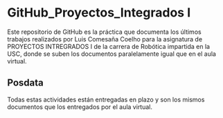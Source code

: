# GitHub_Proyectos_Integrados I

Este repositorio de GitHub es la práctica que documenta los últimos trabajos realizados por Luis Comesaña Coelho para la asignatura de PROYECTOS INTREGRADOS I de la carrera de Robótica impartida en la USC, donde se suben los documentos paralelamente igual que en el aula virtual.

## Posdata
Todas estas actividades están entregadas en plazo y son los mismos documentos que los entregados por el aula virtual.
